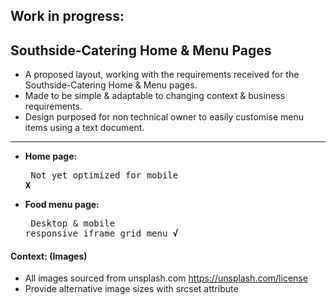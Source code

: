 ## Work in progress:
## Southside-Catering Home & Menu Pages 
- A proposed layout, working with the requirements received for the Southside-Catering Home & Menu pages.
- Made to be simple & adaptable to changing context & business requirements.
- Design purposed for non technical owner to easily customise menu items using a text document.
---
- **Home page:**<pre> Not yet optimized for mobile                      **X**</pre>
- **Food menu page:**<pre> Desktop & mobile responsive iframe grid menu      **√**</pre>

#### Context: (Images)
- All images sourced from unsplash.com   https://unsplash.com/license
- Provide alternative image sizes with srcset attribute